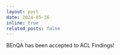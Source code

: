 ```yaml
---
layout: post
date: 2024-05-16
inline: true
related_posts: false
---
```


BEnQA has been accepted to ACL Findings!
